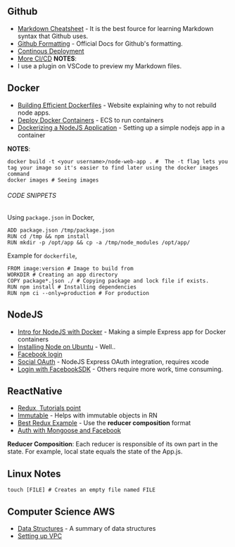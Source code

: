 ## Github
- [Markdown Cheatsheet](https://github.com/adam-p/markdown-here/wiki/Markdown-Cheatsheet) - It is the best fource for learning Markdown syntax that Github uses.
- [Github Formatting](https://help.github.com/en/articles/basic-writing-and-formatting-syntax#quoting-code) - Official Docs for Github's formatting.
- [Continous Deployment](https://hackernoon.com/continuous-deployment-with-aws-codedeploy-github-d1eb97550b82)
- [More CI/CD](https://medium.com/@mosheezderman/how-to-set-up-ci-cd-pipeline-for-a-node-js-app-with-jenkins-c51581cc783c)
**NOTES**:
- I use a plugin on VSCode to preview my Markdown files.


## Docker
- [Building Efficient Dockerfiles](http://bitjudo.com/blog/2014/03/13/building-efficient-dockerfiles-node-dot-js/) - Website explaining why to not rebuild node apps.
- [Deploy Docker Containers](https://aws.amazon.com/getting-started/tutorials/deploy-docker-containers/) - ECS to run containers
- [Dockerizing a NodeJS Application](https://nodejs.org/en/docs/guides/nodejs-docker-webapp/) - Setting up a simple nodejs app in a container

**NOTES**:
```
docker build -t <your username>/node-web-app . #  The -t flag lets you tag your image so it's easier to find later using the docker images command
docker images # Seeing images
```

###### CODE SNIPPETS
Using ```package.json``` in Docker,
```
ADD package.json /tmp/package.json
RUN cd /tmp && npm install
RUN mkdir -p /opt/app && cp -a /tmp/node_modules /opt/app/
```

Example for ```dockerfile```,
```
FROM image:version # Image to build from
WORKDIR # Creating an app directory
COPY package*.json ./ # Copying package and lock file if exists.
RUN npm install # Installing dependencies
RUN npm ci --only=production # For production
```

## NodeJS
- [Intro for NodeJS with Docker](https://nodejs.org/en/docs/guides/nodejs-docker-webapp/) - Making a simple Express app for Docker containers
- [Installing Node on Ubuntu](https://websiteforstudents.com/install-the-latest-node-js-and-nmp-packages-on-ubuntu-16-04-18-04-lts/) - Well..
- [Facebook login](https://codeburst.io/node-js-rest-api-facebook-login-121114ee04d8?gi=d9ee6ee0b1d)
- [Social OAuth](https://alexanderpaterson.com/posts/add-social-authentication-to-a-react-native-application) - NodeJS Express OAuth integration, requires xcode
- [Login with FacebookSDK](https://developers.facebook.com/docs/react-native/login/) - Others require more work, time consuming.

## ReactNative
- [Redux, Tutorials point](https://www.tutorialspoint.com/redux/redux_installation.htm)
- [Immutable](https://immutable-js.github.io/immutable-js/) - Helps with immutable objects in RN
- [Best Redux Example](https://redux.js.org/basics/reducers) - Use the **reducer composition** format
- [Auth with Mongoose and Facebook](https://alexanderpaterson.com/posts/add-social-authentication-to-a-react-native-application)

**Reducer Composition**: Each reducer is responsible of its own part in the state. For example, local state equals the state of the App.js.

## Linux Notes
```
touch [FILE] # Creates an empty file named FILE

```

## Computer Science AWS
- [Data Structures](https://medium.com/swlh/introduction-to-data-structures-9134b7d064a6) - A summary of data structures
- [Setting up VPC](https://docs.aws.amazon.com/vpc/latest/userguide/what-is-amazon-vpc.html)

